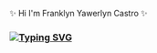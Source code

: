 
✨ Hi I'm Franklyn Yawerlyn Castro ✨

### [![Typing SVG](https://readme-typing-svg.demolab.com?font=Fira+Code&size=22&pause=1000&color=3FCBF7&width=435&lines=I'm+Front-End+Web+Developer+亗+)](https://git.io/typing-svg) 
<!--
**franklyncastro/franklyncastro** is a ✨ _special_ ✨ repository because its `README.md` (this file) appears on your GitHub profile.

